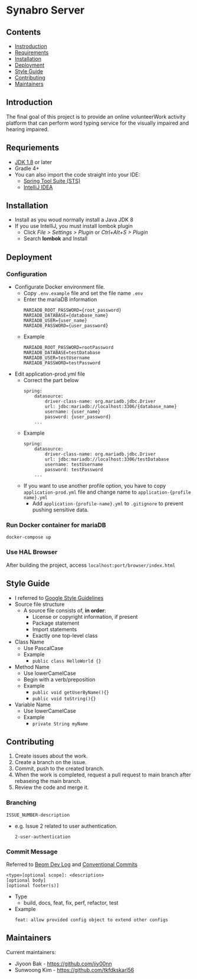 # Synabro Server
## Contents
- [Instroduction](#Introduction)
- [Requirements](#Requriements)
- [Installation](#Installation)
- [Deployment](#Deployment)
- [Style Guide](#Style-Guide)
- [Contributing](#Contributing)
- [Maintainers](#Maintainers)

## Introduction
The final goal of this project is to provide an online volunteerWork activity platform that can perform word typing service for the visually impaired and hearing impaired.

## Requriements
- [JDK 1.8](https://www.azul.com/downloads/?version=java-8-lts&package=jdk) or later
- Gradle 4+
- You can also import the code straight into your IDE:
    - [Spring Tool Suite (STS)](https://spring.io/tools)
    - [IntelliJ IDEA](https://www.jetbrains.com/)

## Installation
- Install as you woud normally install a Java JDK 8
- If you use IntelliJ, you must install lombok plugin
    - Click *File > Settings > Plugin* or *Ctrl+Alt+S > Plugin*
    - Search **lombok** and Install

## Deployment
### Configuration
- Configurate Docker environment file.
    - Copy `.env.example` file and set the file name `.env`
    - Enter the mariaDB information
        ```
        MARIADB_ROOT_PASSWORD={root_password}
        MARIADB_DATABASE={database_name}
        MARIADB_USER={user_name}
        MARIADB_PASSWORD={user_password}
        ```
    - Example
        ```
        MARIADB_ROOT_PASSWORD=rootPassword
        MARIADB_DATABASE=testDatabase
        MARIADB_USER=testUsername
        MARIADB_PASSWORD=testPassword
        ```
- Edit application-prod.yml file
    - Correct the part below
        ```
        spring:
            datasource:
                driver-class-name: org.mariadb.jdbc.Driver
                url: jdbc:mariadb://localhost:3306/{database_name}
                username: {user_name}
                password: {user_password}
            ...
        ```
    - Example
        ```
        spring:
            datasource:
                driver-class-name: org.mariadb.jdbc.Driver
                url: jdbc:mariadb://localhost:3306/testDatabase
                username: testUsername
                password: testPassword
            ...
        ```
    - If you want to use another profile option, you have to copy `application-prod.yml` file and change name to `application-{profile name}.yml`
      - Add `application-{profile-name}.yml` to `.gitignore` to prevent pushing sensitive data.

### Run Docker container for mariaDB
```
docker-compose up
```

### Use HAL Browser
After building the project, access `localhost:port/browser/index.html`

## Style Guide
- I referred to [Google Style Guidelines](https://github.com/JunHoPark93/google-java-styleguide)
- Source file structure
    - A source file consists of, **in order**:
        - License or copyright information, if present
        - Package statement
        - Import statements
        - Exactly one top-level class
- Class Name
    - Use PascalCase
    - Example
        - `public class HelloWorld {}`
- Method Name
    - Use lowerCamelCase
    - Begin with a verb/preposition
    - Example
        - `public void getUserByName(){}`
        - `public void toString(){}`
- Variable Name
    - Use lowerCamelCase
    - Example
        - `private String myName`

## Contributing
1. Create issues about the work.
2. Create a branch on the issue.
3. Commit, push to the created branch.
4. When the work is completed, request a pull request to main branch after rebaseing the main branch.
5. Review the code and merge it.

### Branching
```
ISSUE_NUMBER-description
```
- e.g. Issue 2 related to user authentication.
    ```
    2-user-authentication
    ```

### Commit Message
Referred to [Beom Dev Log](https://beomseok95.tistory.com/328) and [Conventional Commits](https://www.conventionalcommits.org/en/v1.0.0/)

```
<type>[optional scope]: <description>
[optional body]
[optional footer(s)]
```
- Type
    - build, docs, feat, fix, perf, refactor, test
- Example
    ```
    feat: allow provided config object to extend other configs
    ```

## Maintainers
Current maintainers:
- Jiyoon Bak - https://github.com/jiy00nn
- Sunwoong Kim - https://github.com/tkfdkskarl56